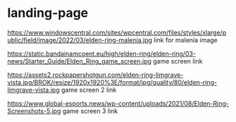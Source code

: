 # landing-page

https://www.windowscentral.com/sites/wpcentral.com/files/styles/xlarge/public/field/image/2022/03/elden-ring-malenia.jpg
link for malenia image

https://static.bandainamcoent.eu/high/elden-ring/elden-ring/03-news/Starter_Guide/Elden_Ring_game_screen.jpg
game screen link

https://assets2.rockpapershotgun.com/elden-ring-limgrave-vista.jpg/BROK/resize/1920x1920%3E/format/jpg/quality/80/elden-ring-limgrave-vista.jpg
game screen 2 link

https://www.global-esports.news/wp-content/uploads/2021/08/Elden-Ring-Screenshots-5.jpg
game screen 3 link
